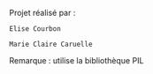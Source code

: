 Projet réalisé par :

    Elise Courbon

    Marie Claire Caruelle
    
Remarque : utilise la bibliothèque PIL
